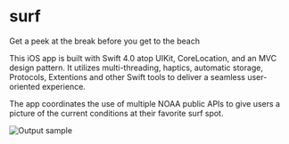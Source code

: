 # surf
Get a peek at the break before you get to the beach

This iOS app is built with Swift 4.0 atop UIKit, CoreLocation, and an MVC design pattern. It utilizes multi-threading, haptics, automatic storage, Protocols, Extentions and other Swift tools to deliver a seamless user-oriented experience.

The app coordinates the use of multiple NOAA public APIs to give users a picture of the current conditions at their favorite surf spot. 


![Output sample](https://github.com/allenspicer/demo_project/raw/master/app_open_demo.gif)

